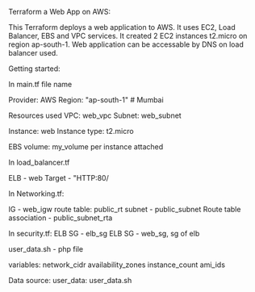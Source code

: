 Terraform a Web App on AWS:

This Terraform deploys a web application to AWS. It uses EC2, Load Balancer, EBS and VPC services. It created 2 EC2 instances t2.micro on region ap-south-1. Web application can be accessable by DNS on load balancer used.

Getting started:

In main.tf file name

Provider: AWS 
Region: "ap-south-1" # Mumbai

Resources used
VPC: web_vpc
Subnet: web_subnet

Instance: web
Instance type: t2.micro

EBS volume: my_volume per instance attached

In load_balancer.tf 

ELB - web
Target - "HTTP:80/

In Networking.tf:

IG - web_igw
route table: public_rt
subnet - public_subnet
Route table association - public_subnet_rta

In security.tf:
ELB SG - elb_sg
ELB SG - web_sg, sg of elb

user_data.sh - php file

variables:
network_cidr
availability_zones
instance_count
ami_ids

Data source:
user_data: user_data.sh

